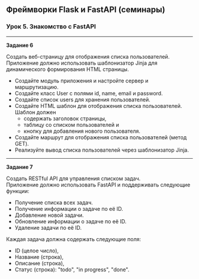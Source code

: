 ## Фреймворки Flask и FastAPI (семинары)
### Урок 5. Знакомство с FastAPI
<hr>

**Задание 6**

Создать веб-страницу для отображения списка пользователей.<br> Приложение
должно использовать шаблонизатор Jinja для динамического формирования HTML
страницы.
* Создайте модуль приложения и настройте сервер и маршрутизацию.
* Создайте класс User с полями id, name, email и password.
* Создайте список users для хранения пользователей.
* Создайте HTML шаблон для отображения списка пользователей. Шаблон должен
  * содержать заголовок страницы, 
  * таблицу со списком пользователей и 
  * кнопку для добавления нового пользователя.
* Создайте маршрут для отображения списка пользователей (метод GET).
* Реализуйте вывод списка пользователей через шаблонизатор Jinja.

<hr>

**Задание 7**

Создать RESTful API для управления списком задач.<br> Приложение должно
использовать FastAPI и поддерживать следующие функции:
* Получение списка всех задач.
* Получение информации о задаче по её ID.
* Добавление новой задачи.
* Обновление информации о задаче по её ID.
* Удаление задачи по её ID.

Каждая задача должна содержать следующие поля: 
* ID (целое число),
* Название (строка), 
* Описание (строка), 
* Статус (строка): "todo", "in progress", "done".
